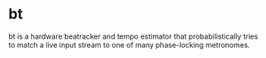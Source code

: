 bt
==

bt is a hardware beatracker and tempo estimator that probabilistically tries to
match a live input stream to one of many phase-locking metronomes.

